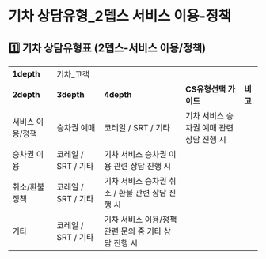 # 기차 상담유형_2뎁스 서비스 이용-정책

**1️⃣ 기차** **상담유형표 (2뎁스-서비스 이용/정책)**
------------------------------------

|  |  |  |  |  |
| --- | --- | --- | --- | --- |
| **1depth** | 기차\_고객 | | | |
| **2depth** | **3depth** | **4depth** | **CS유형선택 가이드** | **비고** |
| 서비스 이용/정책 | 승차권 예매 | 코레일 / SRT / 기타 | 기차 서비스 승차권 예매 관련 상담 진행 시 |  |
| 승차권 이용 | 코레일 / SRT / 기타 | 기차 서비스 승차권 이용 관련 상담 진행 시 |  |
| 취소/환불 정책 | 코레일 / SRT / 기타 | 기차 서비스 승차권 취소 / 환불 관련 상담 진행 시 |  |
| 기타 | 코레일 / SRT / 기타 | 기차 서비스 이용/정책 관련 문의 중 기타 상담 진행 시 |  |
